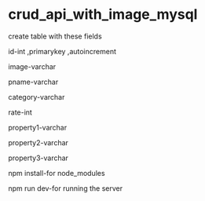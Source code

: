 # crud_api_with_image_mysql

create table with these fields

id-int ,primarykey ,autoincrement

image-varchar

pname-varchar

category-varchar

rate-int

property1-varchar

property2-varchar

property3-varchar



npm install-for node_modules

npm run dev-for running the server




